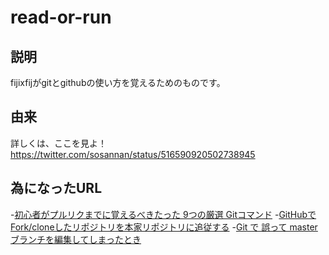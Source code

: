 # read-or-run
## 説明
fijixfijがgitとgithubの使い方を覚えるためのものです。
## 由来
詳しくは、ここを見よ！<https://twitter.com/sosannan/status/516590920502738945>
## 為になったURL
-[初心者がプルリクまでに覚えるべきたった 9つの厳選 Gitコマンド](http://akiyoko.hatenablog.jp/entry/2014/12/02/000939)
-[GitHubでFork/cloneしたリポジトリを本家リポジトリに追従する](http://qiita.com/xtetsuji/items/555a1ef19ed21ee42873)
-[Git で 誤って master ブランチを編集してしまったとき](http://qiita.com/Salinger/items/839a6f467e27235cabc3)
